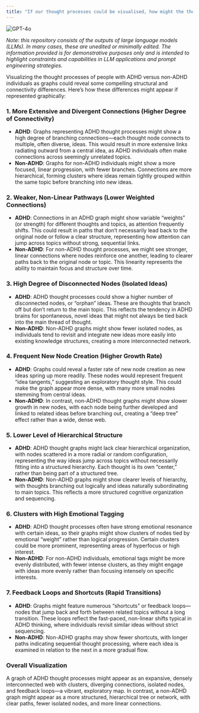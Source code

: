 ```yaml
---
title: "If our thought processes could be visualised, how might the thought patterns of ADHDers look different than neurotypical folk?"
---
```

![GPT-4o](https://img.shields.io/badge/GPT--4o-3333FF?style=for-the-badge&logo=openai&logoColor=white)



*Note: this repository consists of the outputs of large language models (LLMs). In many cases, these are unedited or minimally edited. The information provided is for demonstrative purposes only and is intended to highlight constraints and capabilities in LLM applications and prompt engineering strategies.*


Visualizing the thought processes of people with ADHD versus non-ADHD individuals as graphs could reveal some compelling structural and connectivity differences. Here’s how these differences might appear if represented graphically:

### 1. **More Extensive and Divergent Connections (Higher Degree of Connectivity)**
   - **ADHD**: Graphs representing ADHD thought processes might show a high degree of branching connections—each thought node connects to multiple, often diverse, ideas. This would result in more extensive links radiating outward from a central idea, as ADHD individuals often make connections across seemingly unrelated topics.
   - **Non-ADHD**: Graphs for non-ADHD individuals might show a more focused, linear progression, with fewer branches. Connections are more hierarchical, forming clusters where ideas remain tightly grouped within the same topic before branching into new ideas.

### 2. **Weaker, Non-Linear Pathways (Lower Weighted Connections)**
   - **ADHD**: Connections in an ADHD graph might show variable “weights” (or strength) for different thoughts and topics, as attention frequently shifts. This could result in paths that don’t necessarily lead back to the original node or follow a clear structure, representing how attention can jump across topics without strong, sequential links.
   - **Non-ADHD**: For non-ADHD thought processes, we might see stronger, linear connections where nodes reinforce one another, leading to clearer paths back to the original node or topic. This linearity represents the ability to maintain focus and structure over time.

### 3. **High Degree of Disconnected Nodes (Isolated Ideas)**
   - **ADHD**: ADHD thought processes could show a higher number of disconnected nodes, or “orphan” ideas. These are thoughts that branch off but don’t return to the main topic. This reflects the tendency in ADHD brains for spontaneous, novel ideas that might not always be tied back into the main thread of thought.
   - **Non-ADHD**: Non-ADHD graphs might show fewer isolated nodes, as individuals tend to revisit and integrate new ideas more easily into existing knowledge structures, creating a more interconnected network.

### 4. **Frequent New Node Creation (Higher Growth Rate)**
   - **ADHD**: Graphs could reveal a faster rate of new node creation as new ideas spring up more readily. These nodes would represent frequent “idea tangents,” suggesting an exploratory thought style. This could make the graph appear more dense, with many more small nodes stemming from central ideas.
   - **Non-ADHD**: In contrast, non-ADHD thought graphs might show slower growth in new nodes, with each node being further developed and linked to related ideas before branching out, creating a “deep tree” effect rather than a wide, dense web.

### 5. **Lower Level of Hierarchical Structure**
   - **ADHD**: ADHD thought graphs might lack clear hierarchical organization, with nodes scattered in a more radial or random configuration, representing the way ideas jump across topics without necessarily fitting into a structured hierarchy. Each thought is its own “center,” rather than being part of a structured tree.
   - **Non-ADHD**: Non-ADHD graphs might show clearer levels of hierarchy, with thoughts branching out logically and ideas naturally subordinating to main topics. This reflects a more structured cognitive organization and sequencing.

### 6. **Clusters with High Emotional Tagging**
   - **ADHD**: ADHD thought processes often have strong emotional resonance with certain ideas, so their graphs might show clusters of nodes tied by emotional “weight” rather than logical progression. Certain clusters could be more prominent, representing areas of hyperfocus or high interest.
   - **Non-ADHD**: For non-ADHD individuals, emotional tags might be more evenly distributed, with fewer intense clusters, as they might engage with ideas more evenly rather than focusing intensely on specific interests.

### 7. **Feedback Loops and Shortcuts (Rapid Transitions)**
   - **ADHD**: Graphs might feature numerous “shortcuts” or feedback loops—nodes that jump back and forth between related topics without a long transition. These loops reflect the fast-paced, non-linear shifts typical in ADHD thinking, where individuals revisit similar ideas without strict sequencing.
   - **Non-ADHD**: Non-ADHD graphs may show fewer shortcuts, with longer paths indicating sequential thought processing, where each idea is examined in relation to the next in a more gradual flow.

### Overall Visualization
A graph of ADHD thought processes might appear as an expansive, densely interconnected web with clusters, diverging connections, isolated nodes, and feedback loops—a vibrant, exploratory map. In contrast, a non-ADHD graph might appear as a more structured, hierarchical tree or network, with clear paths, fewer isolated nodes, and more linear connections.
